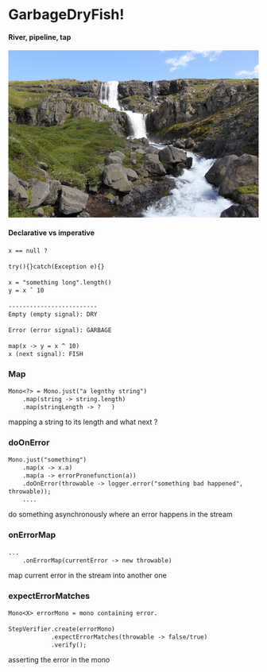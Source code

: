 # GarbageDryFish!

#### River, pipeline, tap
![bleiksa river iceland](bleiksa-river-waterfall-iceland.jpeg)

#### Declarative vs imperative
    x == null ?
    
    try(){}catch(Exception e){}
     
    x = "something long".length()
    y = x ˆ 10
    
    -------------------------
    Empty (empty signal): DRY
    
    Error (error signal): GARBAGE

    map(x -> y = x ^ 10)
    x (next signal): FISH
  
    
### Map
    Mono<?> = Mono.just("a legnthy string")
        .map(string -> string.length)
        .map(stringLength -> ?   )

mapping a string to its length and what next ? 
    
### doOnError
    Mono.just("something")
        .map(x -> x.a)
        .map(a -> errorPronefunction(a))
        .doOnError(throwable -> logger.error("something bad happened", throwable));
        ....

do something asynchronously where an error happens in the stream

### onErrorMap
    ...
        .onErrorMap(currentError -> new throwable)

map current error in the stream into another one 

### expectErrorMatches
    Mono<X> errorMono = mono containing error.
        
    StepVerifier.create(errorMono)
                .expectErrorMatches(throwable -> false/true)
                .verify();

asserting the error in the mono
